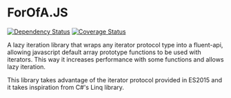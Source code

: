 # ForOfA.JS

[![Dependency Status](https://img.shields.io/david/sergioFreitas1990/linq-js.svg?style=flat-square)](https://david-dm.org/sergioFreitas1990/linq-js)
[![Coverage Status](https://coveralls.io/repos/github/sergioFreitas1990/linq-js/badge.svg?branch=master)](https://coveralls.io/github/sergioFreitas1990/linq-js?branch=master)

A lazy iteration library that wraps any iterator protocol type into a fluent-api, allowing javascript default array prototype functions to be used with iterators. This way it increases performance with some functions and allows lazy iteration.

This library takes advantage of the iterator protocol provided in ES2015 and it takes inspiration from C#'s Linq library.